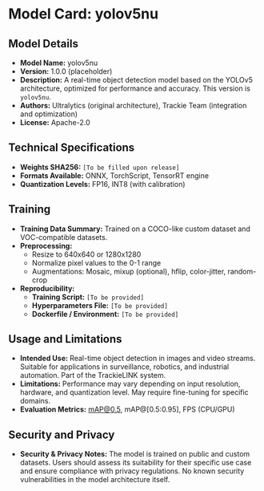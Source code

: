 # Model Card: yolov5nu

## Model Details
- **Model Name:** yolov5nu
- **Version:** 1.0.0 (placeholder)
- **Description:** A real-time object detection model based on the YOLOv5 architecture, optimized for performance and accuracy. This version is `yolov5nu`.
- **Authors:** Ultralytics (original architecture), Trackie Team (integration and optimization)
- **License:** Apache-2.0

## Technical Specifications
- **Weights SHA256:** `[To be filled upon release]`
- **Formats Available:** ONNX, TorchScript, TensorRT engine
- **Quantization Levels:** FP16, INT8 (with calibration)

## Training
- **Training Data Summary:** Trained on a COCO-like custom dataset and VOC-compatible datasets.
- **Preprocessing:**
  - Resize to 640x640 or 1280x1280
  - Normalize pixel values to the 0-1 range
  - Augmentations: Mosaic, mixup (optional), hflip, color-jitter, random-crop
- **Reproducibility:**
    - **Training Script:** `[To be provided]`
    - **Hyperparameters File:** `[To be provided]`
    - **Dockerfile / Environment:** `[To be provided]`

## Usage and Limitations
- **Intended Use:** Real-time object detection in images and video streams. Suitable for applications in surveillance, robotics, and industrial automation. Part of the TrackieLINK system.
- **Limitations:** Performance may vary depending on input resolution, hardware, and quantization level. May require fine-tuning for specific domains.
- **Evaluation Metrics:** mAP@0.5, mAP@[0.5:0.95], FPS (CPU/GPU)

## Security and Privacy
- **Security & Privacy Notes:** The model is trained on public and custom datasets. Users should assess its suitability for their specific use case and ensure compliance with privacy regulations. No known security vulnerabilities in the model architecture itself.

